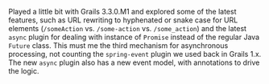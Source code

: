 Played a little bit with Grails 3.3.0.M1 and explored some of the latest
features, such as URL rewriting to hyphenated or snake case for URL elements
(`/someAction` vs. `/some-action` vs. `/some_action`) and the latest `async` plugin
for dealing with instance of `Promise` instead of the regular Java `Future`
class.  This must me the third mechanism for asynchronous processing, not
counting the `spring-event` plugin we used back in Grails 1.x.  The new `async`
plugin also has a new event model, with annotations to drive the logic.
